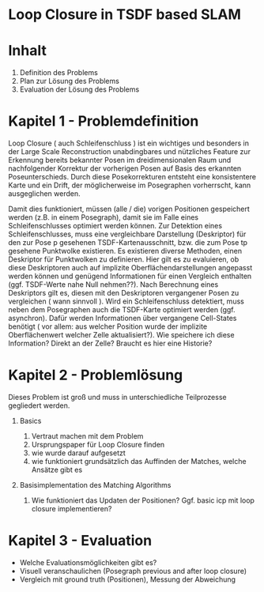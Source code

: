 # Loop Closure in TSDF based SLAM #

# Inhalt #

1. Definition des Problems
2. Plan zur Lösung des Problems
3. Evaluation der Lösung des Problems




# Kapitel 1 - Problemdefinition #

Loop Closure ( auch Schleifenschluss ) ist ein wichtiges und besonders in der Large Scale Reconstruction unabdingbares und nützliches Feature zur Erkennung bereits bekannter Posen im dreidimensionalen Raum und nachfolgender Korrektur der vorherigen Posen auf Basis des erkannten Poseunterschieds.
Durch diese Posekorrekturen entsteht eine konsistentere Karte und ein Drift, der möglicherweise im Posegraphen vorherrscht, kann ausgeglichen werden.

Damit dies funktioniert, müssen (alle / die) vorigen Positionen gespeichert werden (z.B. in einem Posegraph), damit sie im Falle eines Schleifenschlusses optimiert werden können.
Zur Detektion eines Schleifenschlusses, muss eine vergleichbare Darstellung (Deskriptor) für den zur Pose p gesehenen TSDF-Kartenausschnitt, bzw. die zum Pose tp gesehene Punktwolke existieren. Es existieren diverse Methoden, einen Deskriptor für Punktwolken zu definieren. Hier gilt es zu evaluieren, ob diese Deskriptoren auch auf implizite Oberflächendarstellungen angepasst werden können und genügend Informationen für einen Vergleich enthalten (ggf. TSDF-Werte nahe Null nehmen??).
Nach Berechnung eines Deskriptors gilt es, diesen mit den Deskriptoren vergangener Posen zu vergleichen ( wann sinnvoll ). Wird ein Schleifenschluss detektiert, muss neben dem Posegraphen auch die TSDF-Karte optimiert werden (ggf. asynchron). Dafür werden Informationen über vergangene Cell-States benötigt ( vor allem: aus welcher Position wurde der implizite Oberflächenwert welcher Zelle aktualisiert?). Wie speichere ich diese Information? Direkt an der Zelle? Braucht es hier eine Historie?

# Kapitel 2 - Problemlösung #

Dieses Problem ist groß und muss in unterschiedliche Teilprozesse gegliedert werden.

1. Basics
   1. Vertraut machen mit dem Problem
   2. Ursprungspaper für Loop Closure finden
   3. wie wurde darauf aufgesetzt
   4. wie funktioniert grundsätzlich das Auffinden der Matches, welche Ansätze gibt es


2. Basisimplementation des Matching Algorithms
   1. Wie funktioniert das Updaten der Positionen? Ggf. basic icp mit loop closure implementieren?




# Kapitel 3 - Evaluation #

* Welche Evaluationsmöglichkeiten gibt es?
* Visuell veranschaulichen (Posegraph previous and after loop closure)
* Vergleich mit ground truth (Positionen), Messung der Abweichung
